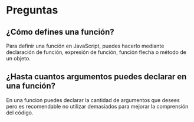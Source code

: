 # Preguntas

## ¿Cómo defines una función?
Para definir una función en JavaScript, puedes hacerlo mediante declaración de función, expresión de función, función flecha o método de un objeto.

## ¿Hasta cuantos argumentos puedes declarar en una función?
En una funcion puedes declarar la cantidad de argumentos que desees pero es recomendable no utilizar demasiados para mejorar la comprensión del código. 